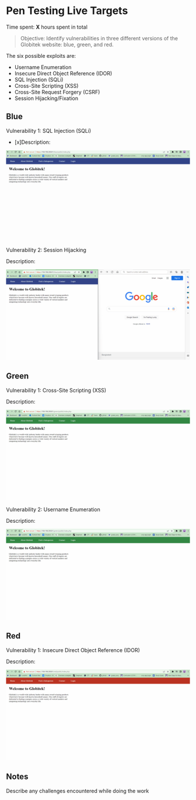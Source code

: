 # Pen Testing Live Targets

Time spent: **X** hours spent in total

> Objective: Identify vulnerabilities in three different versions of the Globitek website: blue, green, and red.

The six possible exploits are:

* Username Enumeration
* Insecure Direct Object Reference (IDOR)
* SQL Injection (SQLi)
* Cross-Site Scripting (XSS)
* Cross-Site Request Forgery (CSRF)
* Session Hijacking/Fixation



## Blue

Vulnerability 1: SQL Injection (SQLi)

- [x]Description:

<img src="blue_SQLI_vulnerability.gif">


Vulnerability 2: Session Hijacking

Description:

<img src="blue_SessionHijacking_vulnerability.gif">


## Green

Vulnerability 1: Cross-Site Scripting (XSS)

Description:

<img src="green_XSS_vulnerability.gif">


Vulnerability 2: Username Enumeration

Description:

<img src="green_UsernameEnumeration_vulnerability.gif">


## Red

Vulnerability 1: Insecure Direct Object Reference (IDOR)

Description:

<img src="red_IDOR_vulnerability.gif">


## Notes

Describe any challenges encountered while doing the work
